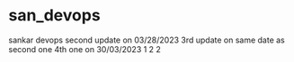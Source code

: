 # san_devops
sankar devops
second update on 03/28/2023
3rd update on same date as second one
4th one on 30/03/2023
1
2
2








